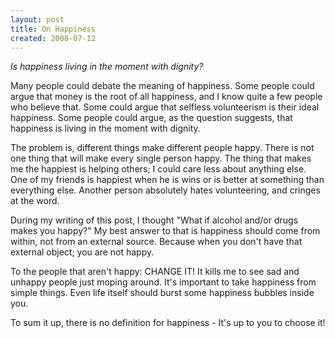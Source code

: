 ```yaml
---
layout: post
title: On Happiness
created: 2008-07-12
---
```

_Is happiness living in the moment with dignity?_

Many people could debate the meaning of happiness. Some people could argue that money is the root of all happiness, and I know quite a few people who believe that. Some could argue that selfless volunteerism is their ideal happiness. Some people could argue, as the question suggests, that happiness is living in the moment with dignity.

The problem is, different things make different people happy. There is not one thing that will make every single person happy. The thing that makes me the happiest is helping others; I could care less about anything else. One of my friends is happiest when he is wins or is better at something than everything else. Another person absolutely hates volunteering, and cringes at the word.

During my writing of this post, I thought "What if alcohol and/or drugs makes you happy?" My best answer to that is happiness should come from within, not from an external source. Because when you don't have that external object; you are not happy.

To the people that aren't happy: CHANGE IT! It kills me to see sad and unhappy people just moping around. It's important to take happiness from simple things. Even life itself should burst some happiness bubbles inside you.

To sum it up, there is no definition for happiness - It's up to you to choose it!
